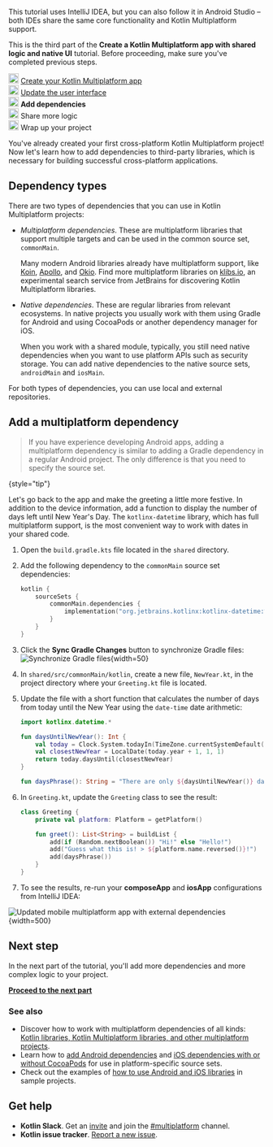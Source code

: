 [//]: # (title: Add dependencies to your project)

<secondary-label ref="IntelliJ IDEA"/>
<secondary-label ref="Android Studio"/>

<tldr>
    <p>This tutorial uses IntelliJ IDEA, but you can also follow it in Android Studio – both IDEs share the same core functionality and Kotlin Multiplatform support.</p>
    <p>This is the third part of the <strong>Create a Kotlin Multiplatform app with shared logic and native UI</strong> tutorial. Before proceeding, make sure you've completed previous steps.</p>
    <p><img src="icon-1-done.svg" width="20" alt="First step"/> <a href="multiplatform-create-first-app.md">Create your Kotlin Multiplatform app</a><br/>
        <img src="icon-2-done.svg" width="20" alt="Second step"/> <a href="multiplatform-update-ui.md">Update the user interface</a><br/>
        <img src="icon-3.svg" width="20" alt="Third step"/> <strong>Add dependencies</strong><br/>
        <img src="icon-4-todo.svg" width="20" alt="Fourth step"/> Share more logic<br/>
        <img src="icon-5-todo.svg" width="20" alt="Fifth step"/> Wrap up your project<br/>
    </p>
</tldr>

You've already created your first cross-platform Kotlin Multiplatform project! Now let's learn how to add dependencies
to third-party libraries, which is necessary for building successful cross-platform applications.

## Dependency types

There are two types of dependencies that you can use in Kotlin Multiplatform projects:

* _Multiplatform dependencies_. These are multiplatform libraries that support multiple targets and can be used in the
  common source set, `commonMain`.

  Many modern Android libraries already have multiplatform support, like [Koin](https://insert-koin.io/),
  [Apollo](https://www.apollographql.com/), and [Okio](https://square.github.io/okio/). Find more multiplatform libraries on [klibs.io](https://klibs.io/),
  an experimental search service from JetBrains for discovering Kotlin Multiplatform libraries.

* _Native dependencies_. These are regular libraries from relevant ecosystems. In native projects you usually work with them
  using Gradle for Android and using CocoaPods or another dependency manager for iOS. 
  
  When you work with a shared module, typically, you still need native dependencies when you want to use platform APIs
  such as security storage. You can add native dependencies to the native source sets, `androidMain` and `iosMain`.

For both types of dependencies, you can use local and external repositories.

## Add a multiplatform dependency

> If you have experience developing Android apps, adding a multiplatform dependency is similar to adding a
> Gradle dependency in a regular Android project. The only difference is that you need to specify the source set.
>
{style="tip"}

Let's go back to the app and make the greeting a little more festive. In addition to the device information, add a
function to display the number of days left until New Year's Day. The `kotlinx-datetime` library, which has full
multiplatform support, is the most convenient way to work with dates in your shared code.

1. Open the `build.gradle.kts` file located in the `shared` directory.
2. Add the following dependency to the `commonMain` source set dependencies:

   ```kotlin
   kotlin {
       sourceSets {
           commonMain.dependencies {
               implementation("org.jetbrains.kotlinx:kotlinx-datetime:%dateTimeVersion%")
           } 
       }
   }
   ```

3. Click the **Sync Gradle Changes** button to synchronize Gradle files: ![Synchronize Gradle files](gradle-sync.png){width=50}
4. In `shared/src/commonMain/kotlin`, create a new file, `NewYear.kt`, in the project directory where your `Greeting.kt` file is located.
5. Update the file with a short function that calculates
   the number of days from today until the New Year using the `date-time` date arithmetic:
   
   ```kotlin
   import kotlinx.datetime.*
   
   fun daysUntilNewYear(): Int {
       val today = Clock.System.todayIn(TimeZone.currentSystemDefault())
       val closestNewYear = LocalDate(today.year + 1, 1, 1)
       return today.daysUntil(closestNewYear)
   }
   
   fun daysPhrase(): String = "There are only ${daysUntilNewYear()} days left until New Year! 🎆"
   ```

6. In `Greeting.kt`, update the `Greeting` class to see the result:
    
    ```kotlin
    class Greeting {
        private val platform: Platform = getPlatform()
   
        fun greet(): List<String> = buildList {
            add(if (Random.nextBoolean()) "Hi!" else "Hello!")
            add("Guess what this is! > ${platform.name.reversed()}!")
            add(daysPhrase())
        }
    }
    ```

7. To see the results, re-run your **composeApp** and **iosApp** configurations from IntelliJ IDEA:

![Updated mobile multiplatform app with external dependencies](first-multiplatform-project-3.png){width=500}

<!-- sample needs to be updated

    > You can find this state of the project in our [GitHub repository](https://github.com/kotlin-hands-on/get-started-with-kmp/tree/main/step4).
    >
    {style="tip"}

-->

## Next step

In the next part of the tutorial, you'll add more dependencies and more complex logic to your project.

**[Proceed to the next part](multiplatform-upgrade-app.md)**

### See also

* Discover how to work with multiplatform dependencies of all
  kinds: [Kotlin libraries, Kotlin Multiplatform libraries, and other multiplatform projects](https://kotlinlang.org/docs/multiplatform-add-dependencies.html).
* Learn how to [add Android dependencies](https://kotlinlang.org/docs/multiplatform-android-dependencies.html)
  and [iOS dependencies with or without CocoaPods](https://kotlinlang.org/docs/multiplatform-ios-dependencies.html) for use in
  platform-specific source sets.
* Check out the examples of [how to use Android and iOS libraries](multiplatform-samples.md) in sample projects.

## Get help

* **Kotlin Slack**. Get an [invite](https://surveys.jetbrains.com/s3/kotlin-slack-sign-up) and join the [#multiplatform](https://kotlinlang.slack.com/archives/C3PQML5NU) channel.
* **Kotlin issue tracker**. [Report a new issue](https://youtrack.jetbrains.com/newIssue?project=KT).